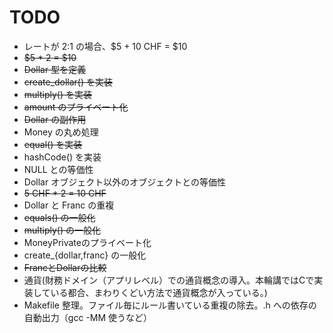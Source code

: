 # TODO

* レートが 2:1 の場合、$5 + 10 CHF = $10
* <del>$5 * 2 = $10</del>
* <del>Dollar 型を定義</del>
* <del>create_dollar() を実装</del>
* <del>multiply() を実装</del>
* <del>amount のプライベート化</del>
* <del>Dollar の副作用</del>
* Money の丸め処理
* <del>equal() を実装</del>
* hashCode() を実装
* NULL との等価性
* Dollar オブジェクト以外のオブジェクトとの等価性
* <del>5 CHF * 2 = 10 CHF</del>
* Dollar と Franc の重複
* <del>equals() の一般化</del>
* <del>multiply() の一般化</del>
* MoneyPrivateのプライベート化
* create_{dollar,franc} の一般化
* <del>FrancとDollarの比較</del>
* 通貨(財務ドメイン（アプリレベル）での通貨概念の導入。本輪講ではCで実装している都合、まわりくどい方法で通貨概念が入っている。)
* Makefile 整理。ファイル毎にルール書いている重複の除去。.h への依存の自動出力（gcc -MM 使うなど）

